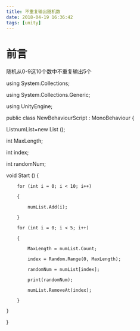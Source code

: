 ```yaml
---
title: 不重复输出随机数
date: 2018-04-19 16:36:42
tags: [unity]
---
```

# 前言

随机从0-9这10个数中不重复输出5个

<!--more-->

using System.Collections;

using System.Collections.Generic;

using UnityEngine;

public class NewBehaviourScript : MonoBehaviour {

ListnumList=new List ();

 int MaxLength;

 int index;

 int randomNum;

void Start () {

        for (int i = 0; i < 10; i++)

        {

            numList.Add(i);

        }

        for (int i = 0; i < 5; i++)

        {

            MaxLength = numList.Count;

            index = Random.Range(0, MaxLength);

            randomNum = numList[index];

            print(randomNum);

            numList.RemoveAt(index);

        }

    }

}